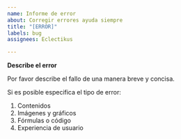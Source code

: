 ```yaml
---
name: Informe de error
about: Corregir errores ayuda siempre
title: "[ERROR]"
labels: bug
assignees: Eclectikus

---
```


**Describe el error**

Por favor describe el fallo de una manera breve y concisa. 

Si es posible especifica el tipo de error:

1. Contenidos
2. Imágenes y gráficos
3. Fórmulas o código
4. Experiencia de usuario
